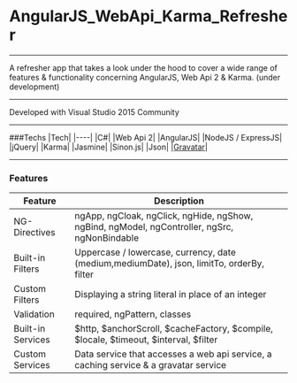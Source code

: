 # AngularJS_WebApi_Karma_Refresher

---

A refresher app that takes a look under the hood to cover a wide range of features & functionality concerning AngularJS, Web Api 2 & Karma. (under development)

---

Developed with Visual Studio 2015 Community

---

###Techs
|Tech|
|----|
|C#|
|Web Api 2|
|AngularJS|
|NodeJS / ExpressJS|
|jQuery|
|Karma|
|Jasmine|
|Sinon.js|
|Json|
|[Gravatar](https://en.gravatar.com/)|

---

### Features
|Feature|Description|
|-------|-----------|
|NG-Directives|ngApp, ngCloak, ngClick, ngHide, ngShow, ngBind, ngModel, ngController, ngSrc, ngNonBindable|
|Built-in Filters|Uppercase / lowercase, currency, date (medium,mediumDate), json, limitTo, orderBy, filter|
|Custom Filters| Displaying a string literal in place of an integer|
|Validation|required, ngPattern, classes|
|Built-in Services|$http, $anchorScroll, $cacheFactory, $compile, $locale, $timeout, $interval, $filter|
|Custom Services|Data service that accesses a web api service, a caching service & a gravatar service|


